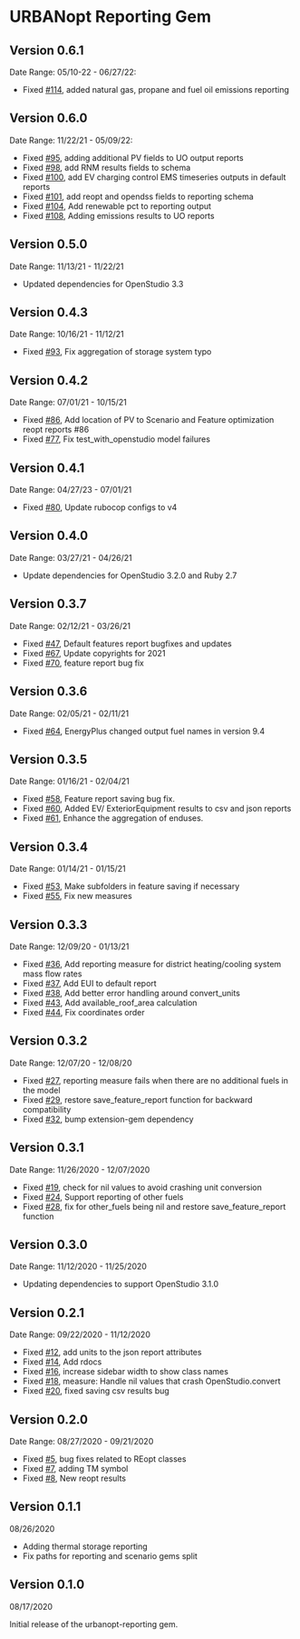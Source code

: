# URBANopt Reporting Gem

## Version 0.6.1
Date Range: 05/10-22 - 06/27/22:

- Fixed [#114]( https://github.com/urbanopt/urbanopt-reporting-gem/pull/114 ), added natural gas, propane and fuel oil emissions reporting

## Version 0.6.0
Date Range: 11/22/21 - 05/09/22:

- Fixed [#95]( https://github.com/urbanopt/urbanopt-reporting-gem/pull/95 ), adding additional PV fields to UO output reports
- Fixed [#98]( https://github.com/urbanopt/urbanopt-reporting-gem/issues/98 ), add RNM results fields to schema
- Fixed [#100]( https://github.com/urbanopt/urbanopt-reporting-gem/pull/100 ), add EV charging control EMS timeseries outputs in default reports
- Fixed [#101]( https://github.com/urbanopt/urbanopt-reporting-gem/issues/101 ), add reopt and opendss fields to reporting schema
- Fixed [#104]( https://github.com/urbanopt/urbanopt-reporting-gem/issues/104 ), Add renewable pct to reporting output
- Fixed [#108]( https://github.com/urbanopt/urbanopt-reporting-gem/pull/108 ), Adding emissions results to UO reports

## Version 0.5.0
Date Range: 11/13/21 - 11/22/21

- Updated dependencies for OpenStudio 3.3

## Version 0.4.3
Date Range: 10/16/21 - 11/12/21

- Fixed [#93]( https://github.com/urbanopt/urbanopt-reporting-gem/issues/93 ), Fix aggregation of storage system typo

## Version 0.4.2
Date Range: 07/01/21 - 10/15/21

- Fixed [#86]( https://github.com/urbanopt/urbanopt-reporting-gem/issues/86 ), Add location of PV to Scenario and Feature optimization reopt reports #86
- Fixed [#77]( https://github.com/urbanopt/urbanopt-reporting-gem/issues/77 ), Fix test_with_openstudio model failures

## Version 0.4.1
Date Range: 04/27/23 - 07/01/21

- Fixed [#80](https://github.com/urbanopt/urbanopt-reporting-gem/issues/80), Update rubocop configs to v4

## Version 0.4.0

Date Range: 03/27/21 - 04/26/21

- Update dependencies for OpenStudio 3.2.0 and Ruby 2.7

## Version 0.3.7

Date Range: 02/12/21 - 03/26/21

- Fixed [#47]( https://github.com/urbanopt/urbanopt-reporting-gem/issues/47 ), Default features report bugfixes and updates
- Fixed [#67]( https://github.com/urbanopt/urbanopt-reporting-gem/issues/67 ), Update copyrights for 2021
- Fixed [#70]( https://github.com/urbanopt/urbanopt-reporting-gem/issues/70 ), feature report bug fix

## Version 0.3.6

Date Range: 02/05/21 - 02/11/21

- Fixed [#64]( https://github.com/urbanopt/urbanopt-reporting-gem/issues/64 ), EnergyPlus changed output fuel names in version 9.4

## Version 0.3.5

Date Range: 01/16/21 - 02/04/21

- Fixed [#58]( https://github.com/urbanopt/urbanopt-reporting-gem/issues/58 ), Feature report saving bug fix.
- Fixed [#60]( https://github.com/urbanopt/urbanopt-reporting-gem/issues/60 ), Added EV/ ExteriorEquipment results to csv and json reports
- Fixed [#61]( https://github.com/urbanopt/urbanopt-reporting-gem/issues/61 ), Enhance the aggregation of enduses.


## Version 0.3.4

Date Range: 01/14/21 - 01/15/21

- Fixed [#53]( https://github.com/urbanopt/urbanopt-reporting-gem/issues/53 ), Make subfolders in feature saving if necessary
- Fixed [#55]( https://github.com/urbanopt/urbanopt-reporting-gem/issues/55 ), Fix new measures

## Version 0.3.3

Date Range: 12/09/20 - 01/13/21

- Fixed [#36]( https://github.com/urbanopt/urbanopt-reporting-gem/issues/36 ), Add reporting measure for district heating/cooling system mass flow rates
- Fixed [#37]( https://github.com/urbanopt/urbanopt-reporting-gem/issues/37 ), Add EUI to default report
- Fixed [#38]( https://github.com/urbanopt/urbanopt-reporting-gem/issues/38 ), Add better error handling around convert_units
- Fixed [#43]( https://github.com/urbanopt/urbanopt-reporting-gem/issues/43 ), Add available_roof_area calculation
- Fixed [#44]( https://github.com/urbanopt/urbanopt-reporting-gem/issues/44 ), Fix coordinates order

## Version 0.3.2

Date Range: 12/07/20 - 12/08/20

- Fixed [#27]( https://github.com/urbanopt/urbanopt-reporting-gem/issues/27 ), reporting measure fails when there are no additional fuels in the model
- Fixed [#29]( https://github.com/urbanopt/urbanopt-reporting-gem/issues/29 ), restore save_feature_report function for backward compatibility
- Fixed [#32]( https://github.com/urbanopt/urbanopt-reporting-gem/issues/32 ), bump extension-gem dependency

## Version 0.3.1

Date Range: 11/26/2020 - 12/07/2020

- Fixed [#19]( https://github.com/urbanopt/urbanopt-reporting-gem/pull/19 ), check for nil values to avoid crashing unit conversion
- Fixed [#24]( https://github.com/urbanopt/urbanopt-reporting-gem/pull/24 ), Support reporting of other fuels
- Fixed [#28]( https://github.com/urbanopt/urbanopt-reporting-gem/pull/28 ), fix for other_fuels being nil and restore save_feature_report function

## Version 0.3.0

Date Range: 11/12/2020 - 11/25/2020

- Updating dependencies to support OpenStudio 3.1.0

## Version 0.2.1

Date Range: 09/22/2020 - 11/12/2020

- Fixed [#12]( https://github.com/urbanopt/urbanopt-reporting-gem/pull/12 ), add units to the json report attributes
- Fixed [#14]( https://github.com/urbanopt/urbanopt-reporting-gem/pull/14 ), Add rdocs
- Fixed [#16]( https://github.com/urbanopt/urbanopt-reporting-gem/pull/16 ), increase sidebar width to show class names
- Fixed [#18]( https://github.com/urbanopt/urbanopt-reporting-gem/pull/18 ), measure: Handle nil values that crash OpenStudio.convert
- Fixed [#20]( https://github.com/urbanopt/urbanopt-reporting-gem/pull/20 ), fixed saving csv results bug

## Version 0.2.0

Date Range: 08/27/2020 - 09/21/2020

- Fixed [#5]( https://github.com/urbanopt/urbanopt-reporting-gem/pull/5 ), bug fixes related to REopt classes
- Fixed [#7]( https://github.com/urbanopt/urbanopt-reporting-gem/pull/7 ), adding TM symbol
- Fixed [#8]( https://github.com/urbanopt/urbanopt-reporting-gem/pull/8 ), New reopt results

## Version 0.1.1

08/26/2020

- Adding thermal storage reporting
- Fix paths for reporting and scenario gems split

## Version 0.1.0

08/17/2020

Initial release of the urbanopt-reporting gem.
